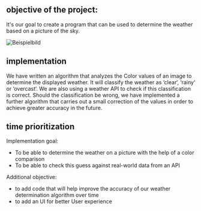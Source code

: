 ## objective of the project:
It's our goal to create a program that can be used to determine the weather based on a picture of the sky.

![Beispielbild](https://cdn.discordapp.com/attachments/550280788445495306/864964314406322206/blauer-himmel-himmel-wolken-1897137.jpg)

## implementation
We have written an algorithm that analyzes the Color values of an image to determine the displayed weather. It will classify the weather as ‘clear‘, ‘rainy‘ or ‘overcast‘. We are also using a weather API to check if this classification is correct. Should the classification be wrong, we have implemented a further algorithm that carries out a small correction of the values ​​in order to achieve greater accuracy in the future.

## time prioritization
Implementation goal:
* To be able to determine the weather on a picture with the help of a color comparison
* To be able to check this guess against real-world data from an API

Additional objective:
* to add code that will help improve the accuracy of our weather determination algorithm over time
* to add an UI for better User experience




